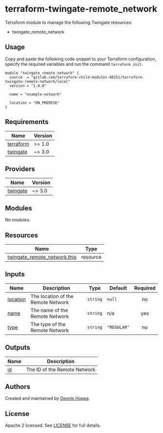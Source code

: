 # terraform-twingate-remote_network

Terraform module to manage the following Twingate resources:

* twingate_remote_network

## Usage

Copy and paste the following code snippet to your Terraform configuration,
specify the required variables and run the command `terraform init`.

```hcl
module "twingate_remote_network" {
  source  = "gitlab.com/terraform-child-modules-48151/terraform-twingate-remote-network/local"
  version = "1.0.0"

  name = "example-network"

  location = "ON_PREMISE"
}
```

<!-- BEGIN_TF_DOCS -->
## Requirements

| Name | Version |
|------|---------|
| <a name="requirement_terraform"></a> [terraform](#requirement\_terraform) | >= 1.0 |
| <a name="requirement_twingate"></a> [twingate](#requirement\_twingate) | ~> 3.0 |

## Providers

| Name | Version |
|------|---------|
| <a name="provider_twingate"></a> [twingate](#provider\_twingate) | ~> 3.0 |

## Modules

No modules.

## Resources

| Name | Type |
|------|------|
| [twingate_remote_network.this](https://registry.terraform.io/providers/twingate/twingate/latest/docs/resources/remote_network) | resource |

## Inputs

| Name | Description | Type | Default | Required |
|------|-------------|------|---------|:--------:|
| <a name="input_location"></a> [location](#input\_location) | The location of the Remote Network | `string` | `null` | no |
| <a name="input_name"></a> [name](#input\_name) | The name of the Remote Network | `string` | n/a | yes |
| <a name="input_type"></a> [type](#input\_type) | The type of the Remote Network | `string` | `"REGULAR"` | no |

## Outputs

| Name | Description |
|------|-------------|
| <a name="output_id"></a> [id](#output\_id) | The ID of the Remote Network |
<!-- END_TF_DOCS -->

## Authors

Created and maintained by [Dennis Hoppe](https://gitlab.com/dhoppeIT).

## License

Apache 2 licensed. See [LICENSE](LICENSE) for full details.
